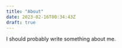 ```yaml
---
title: "About"
date: 2023-02-16T00:34:43Z
draft: true
---
```


I should probably write something about me.